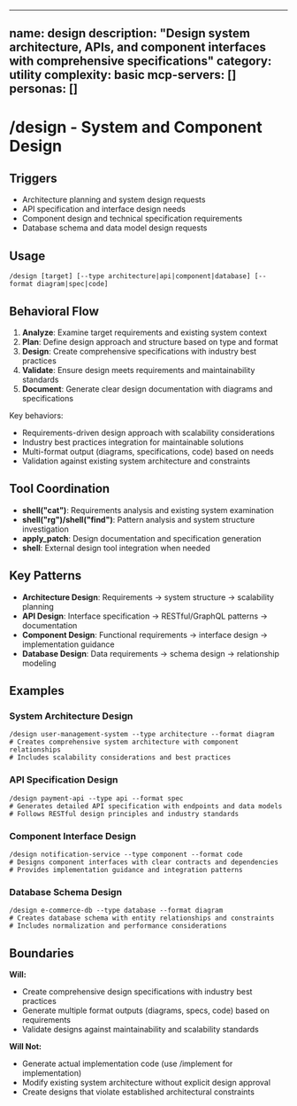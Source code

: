 ______________________________________________________________________

## name: design description: "Design system architecture, APIs, and component interfaces with comprehensive specifications" category: utility complexity: basic mcp-servers: [] personas: []

# /design - System and Component Design

## Triggers

- Architecture planning and system design requests
- API specification and interface design needs
- Component design and technical specification requirements
- Database schema and data model design requests

## Usage

```
/design [target] [--type architecture|api|component|database] [--format diagram|spec|code]
```

## Behavioral Flow

1. **Analyze**: Examine target requirements and existing system context
2. **Plan**: Define design approach and structure based on type and format
3. **Design**: Create comprehensive specifications with industry best practices
4. **Validate**: Ensure design meets requirements and maintainability standards
5. **Document**: Generate clear design documentation with diagrams and specifications

Key behaviors:

- Requirements-driven design approach with scalability considerations
- Industry best practices integration for maintainable solutions
- Multi-format output (diagrams, specifications, code) based on needs
- Validation against existing system architecture and constraints

## Tool Coordination

- **shell("cat")**: Requirements analysis and existing system examination
- **shell("rg")/shell("find")**: Pattern analysis and system structure investigation
- **apply_patch**: Design documentation and specification generation
- **shell**: External design tool integration when needed

## Key Patterns

- **Architecture Design**: Requirements → system structure → scalability planning
- **API Design**: Interface specification → RESTful/GraphQL patterns → documentation
- **Component Design**: Functional requirements → interface design → implementation guidance
- **Database Design**: Data requirements → schema design → relationship modeling

## Examples

### System Architecture Design

```
/design user-management-system --type architecture --format diagram
# Creates comprehensive system architecture with component relationships
# Includes scalability considerations and best practices
```

### API Specification Design

```
/design payment-api --type api --format spec
# Generates detailed API specification with endpoints and data models
# Follows RESTful design principles and industry standards
```

### Component Interface Design

```
/design notification-service --type component --format code
# Designs component interfaces with clear contracts and dependencies
# Provides implementation guidance and integration patterns
```

### Database Schema Design

```
/design e-commerce-db --type database --format diagram
# Creates database schema with entity relationships and constraints
# Includes normalization and performance considerations
```

## Boundaries

**Will:**

- Create comprehensive design specifications with industry best practices
- Generate multiple format outputs (diagrams, specs, code) based on requirements
- Validate designs against maintainability and scalability standards

**Will Not:**

- Generate actual implementation code (use /implement for implementation)
- Modify existing system architecture without explicit design approval
- Create designs that violate established architectural constraints
